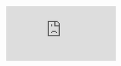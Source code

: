 <iframe src="https://github.com/Dragon-Minecraft-Softwares/.github/raw/refs/heads/main/profile/index.html" frameborder="0"></iframe>
